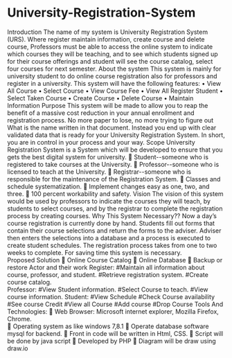 # University-Registration-System
Introduction 
 The name of my system is University Registration System (URS). Where register maintain information, create course and delete course, Professors must be able to access the online system to indicate which courses they will be teaching, and to see which students signed up for their course offerings and student will see the course catalog, select four courses for next semester. 
About the system 
This system is mainly for university student to do online course registration also for professors and register in a university. This system will have the following features: 
•	View All Course 
•	Select Course 
•	View Course Fee 
•	View All Register Student 
•	Select Taken Course 
•	Create Course 
•	Delete Course 
•	Maintain Information 
Purpose 
This system will be made to allow you to reap the benefit of a massive cost reduction in your annual enrollment and registration process. No more paper to lose, no more trying to figure out What is the name written in that document. Instead you end up with clear validated data that is ready for your University Registration System. 
In short, you are in control in your process and your way. 
Scope 
University Registration System is a System which will be developed to ensure that you gets the best digital system for university. 
	Student--someone who is registered to take courses at the University. 
	Professor--someone who is licensed to teach at the University. 
	Registrar--someone who is responsible for the maintenance of the Registration System. 
	Classes and schedule systematization. 
	Implement changes easy as one, two, and three. 
	100 percent workability and safety. 
Vision 
The vision of this system would be used by professors to indicate the courses they will teach, by students to select courses, and by the registrar to complete the registration process by creating courses. 
Why This System Necessary?? 
Now a day’s course registration is currently done by hand. Students fill out forms that contain their course selections and return the forms to the adviser. Adviser then enters the selections into a database and a process is executed to create student schedules. The registration process takes from one to two weeks to complete. For saving time this system is necessary.  
Proposed Solution 
	Online Course Catalog
	 Online Database
	Backup or restore 
Actor and their work
Register: #Maintain all information about course, professor, and student. 
          #Retrieve registration system. 
          #Create course catalog.  
Professor: #View Student information. 
           #Select Course to teach. 
           #View course information. 
Student: #View Schedule 
         #Check Course availability 
         #See course Credit 
         #View all Course 
         #Add course 
         #Drop Course
Tools And Technologies:
	Web Browser: Microsoft internet explorer, Mozilla Firefox, Chrome.  
	Operating system as like windows 7,8.1 
	Operate database software mysql for backend. 
	Front in code will be written in Html, CSS. 
	Script will be done by java script 
	Developed by PHP 
	Diagram will be draw using draw.io 

 


